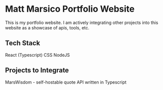 # Matt Marsico Portfolio Website
This is my portfolio website. I am actively integrating other projects into this website as a showcase of apis, tools, etc.

## Tech Stack
React (Typescript)
CSS
NodeJS

## Projects to Integrate
MarsWisdom - self-hostable quote API written in Typescript
